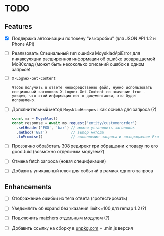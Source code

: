 # TODO

## Features

- [x] Поддержка авторизации по токену "из коробки" (для JSON API 1.2 и Phone API)

- [ ] Реализовать Специальный тип ошибки MoyskladApiError для инкапсуляции расширенной информации об ошибке возвращаемой МойСклад (может быть несоколько описаний ошибок в одном запросе)

- [ ] `X-Lognex-Get-Content`

  ```
  Чтобы получить в ответе непосредственно файл, нужно использовать специальный заголовок X-Lognex-Get-Content со значение true - увидел, что этой информации нет в документации, это будет исправлено.
  ```

- [ ] Дополнительный метод `Moysklad#request` как основа для запроса (?)

  ```js
  const ms = Moysklad()
  const response = await ms.request('entity/customerorder')
    .setHeader('FOO', 'bar') // можно установить заголовок
    .method('GET')           // выбор метода
    .toPromise()             // выполнение запроса и возвращаение Promise'а
  ```

- [ ] Прозрачно обработать 308 редирект при обращении к товару по его goodUuid (возможно отдельным модулем?)

- [ ] Отмена fetch запроса (новая спецификация)

- [ ] Добавить уникальный ключ для событий в рамках одного запроса

## Enhancements

- [ ] Отображение ошибки из тела ответа (протестировать)

- [ ] Уведомлять об expand без указания limit<=100 для remap 1.2 (?)

- [ ] Подключить matchers отдельным модулем (?)

- [ ] Добавить ссылку на сборку в [unpkg.com](https://unpkg.com/browse/moysklad@0.6.0/dist/moysklad.js) + .min.js версия










